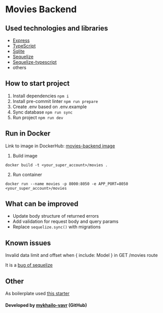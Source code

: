 # Movies Backend

## Used technologies and libraries

- [Express](https://expressjs.com/)
- [TypeScript](https://www.typescriptlang.org/)
- [Sqlite](https://www.sqlite.org/index.html)
- [Sequelize](https://sequelize.org/)
- [Sequelize-typescript](https://www.npmjs.com/package/sequelize-typescript)
- others

## How to start project

1. Install dependencies
   `npm i`
2. Install pre-commit linter
   `npm run prepare`
3. Create .env based on .env.example
4. Sync database
   `npm run sync`
5. Run project
   `npm run dev`

## Run in Docker

Link to image in DockerHub: [movies-backend image](https://hub.docker.com/repository/docker/skystarpeach/movies/general)

1. Build image

`docker build -t <your_super_account>/movies .`

2. Run container

`docker run --name movies -p 8000:8050 -e APP_PORT=8050
<your_super_account>/movies`

## What can be improved

- Update body structure of returned errors
- Add validation for request body and query params
- Replace `sequelize.sync()` with migrations

## Known issues

Invalid data limit and offset when { include: Model } in GET /movies route

It is a [bug of sequelize](https://github.com/sequelize/sequelize/issues/14463)

## Other

As boilerplate used [this starter](https://github.com/mykhailo-vavr/express-starter)

#### Developed by [mykhailo-vavr](https://github.com/mykhailo-vavr) (GitHub)
